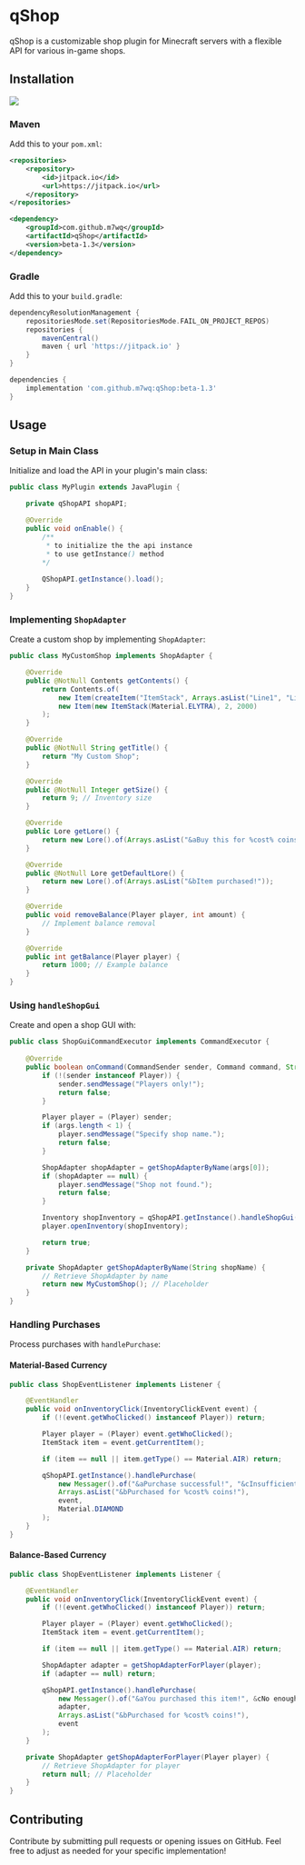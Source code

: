 
# qShop

qShop is a customizable shop plugin for Minecraft servers with a flexible API for various in-game shops.

## Installation

[![](https://jitpack.io/v/m7wq/qShop.svg)](https://jitpack.io/#m7wq/qShop)

### Maven

Add this to your `pom.xml`:

```xml
<repositories>
    <repository>
        <id>jitpack.io</id>
        <url>https://jitpack.io</url>
    </repository>
</repositories>

<dependency>
    <groupId>com.github.m7wq</groupId>
    <artifactId>qShop</artifactId>
    <version>beta-1.3</version>
</dependency>
```

### Gradle

Add this to your `build.gradle`:

```gradle
dependencyResolutionManagement {
    repositoriesMode.set(RepositoriesMode.FAIL_ON_PROJECT_REPOS)
    repositories {
        mavenCentral()
        maven { url 'https://jitpack.io' }
    }
}

dependencies {
    implementation 'com.github.m7wq:qShop:beta-1.3'
}
```

## Usage

### Setup in Main Class

Initialize and load the API in your plugin's main class:

```java
public class MyPlugin extends JavaPlugin {

    private qShopAPI shopAPI;

    @Override
    public void onEnable() {
        /**
         * to initialize the the api instance
         * to use getInstance() method
        */
        
        QShopAPI.getInstance().load();
    }
}
```

### Implementing `ShopAdapter`

Create a custom shop by implementing `ShopAdapter`:

```java
public class MyCustomShop implements ShopAdapter {

    @Override
    public @NotNull Contents getContents() {
        return Contents.of(
            new Item(createItem("ItemStack", Arrays.asList("Line1", "Line2"), Material.DIAMOND), 0, 1000),
            new Item(new ItemStack(Material.ELYTRA), 2, 2000)
        );
    }

    @Override
    public @NotNull String getTitle() {
        return "My Custom Shop";
    }

    @Override
    public @NotNull Integer getSize() {
        return 9; // Inventory size
    }

    @Override
    public Lore getLore() {
        return new Lore().of(Arrays.asList("&aBuy this for %cost% coins!"));
    }

    @Override
    public @NotNull Lore getDefaultLore() {
        return new Lore().of(Arrays.asList("&bItem purchased!"));
    }

    @Override
    public void removeBalance(Player player, int amount) {
        // Implement balance removal
    }

    @Override
    public int getBalance(Player player) {
        return 1000; // Example balance
    }
}
```

### Using `handleShopGui`

Create and open a shop GUI with:

```java
public class ShopGuiCommandExecutor implements CommandExecutor {
    
    @Override
    public boolean onCommand(CommandSender sender, Command command, String label, String[] args) {
        if (!(sender instanceof Player)) {
            sender.sendMessage("Players only!");
            return false;
        }

        Player player = (Player) sender;
        if (args.length < 1) {
            player.sendMessage("Specify shop name.");
            return false;
        }

        ShopAdapter shopAdapter = getShopAdapterByName(args[0]);
        if (shopAdapter == null) {
            player.sendMessage("Shop not found.");
            return false;
        }

        Inventory shopInventory = qShopAPI.getInstance().handleShopGui(shopAdapter);
        player.openInventory(shopInventory);

        return true;
    }

    private ShopAdapter getShopAdapterByName(String shopName) {
        // Retrieve ShopAdapter by name
        return new MyCustomShop(); // Placeholder
    }
}
```

### Handling Purchases

Process purchases with `handlePurchase`:

#### Material-Based Currency

```java
public class ShopEventListener implements Listener {

    @EventHandler
    public void onInventoryClick(InventoryClickEvent event) {
        if (!(event.getWhoClicked() instanceof Player)) return;

        Player player = (Player) event.getWhoClicked();
        ItemStack item = event.getCurrentItem();

        if (item == null || item.getType() == Material.AIR) return;

        qShopAPI.getInstance().handlePurchase(
            new Messager().of("&aPurchase successful!", "&cInsufficient balance!")
            Arrays.asList("&bPurchased for %cost% coins!"),
            event,
            Material.DIAMOND
        );
    }
}
```

#### Balance-Based Currency

```java
public class ShopEventListener implements Listener {

    @EventHandler
    public void onInventoryClick(InventoryClickEvent event) {
        if (!(event.getWhoClicked() instanceof Player)) return;

        Player player = (Player) event.getWhoClicked();
        ItemStack item = event.getCurrentItem();

        if (item == null || item.getType() == Material.AIR) return;

        ShopAdapter adapter = getShopAdapterForPlayer(player);
        if (adapter == null) return;

        qShopAPI.getInstance().handlePurchase(
            new Messager().of("&aYou purchased this item!", &cNo enough balance!")
            adapter,
            Arrays.asList("&bPurchased for %cost% coins!"),
            event
        );
    }

    private ShopAdapter getShopAdapterForPlayer(Player player) {
        // Retrieve ShopAdapter for player
        return null; // Placeholder
    }
}
```

## Contributing

Contribute by submitting pull requests or opening issues on GitHub.
Feel free to adjust as needed for your specific implementation!
